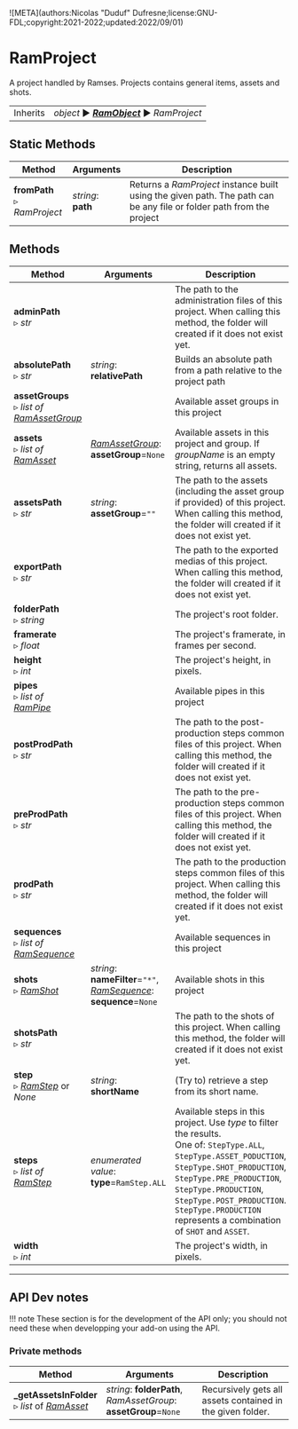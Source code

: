 ![META](authors:Nicolas "Duduf" Dufresne;license:GNU-FDL;copyright:2021-2022;updated:2022/09/01)

# RamProject

A project handled by Ramses. Projects contains general items, assets and shots.

|     |     |
| --- | --- |
| Inherits | *object* ► ***[RamObject](ram_object.md)*** ► *RamProject* |

## Static Methods

| Method | Arguments | Description |
| --- | --- | --- |
| **fromPath**<br />▹ *RamProject* | *string*: **path**<br /> | Returns a *RamProject* instance built using the given path. The path can be any file or folder path from the project |

## Methods

| Method | Arguments | Description |
| --- | --- | --- |
| **adminPath**<br />▹ *str* | | The path to the administration files of this project. When calling this method, the folder will created if it does not exist yet. |
| **absolutePath**<br />▹ *str* | *string*: **relativePath** | Builds an absolute path from a path relative to the project path |
| **assetGroups**<br />▹ *list of [RamAssetGroup](ram_assetgroup.md)* | | Available asset groups in this project |
| **assets**<br />▹ *list of [RamAsset](ram_asset.md)* | *[RamAssetGroup](ram_assergroup.md)*: **assetGroup**=`None` | Available assets in this project and group. If *groupName* is an empty string, returns all assets. |
| **assetsPath**<br />▹ *str* | *string*: **assetGroup**=`""`| The path to the assets (including the asset group if provided) of this project. When calling this method, the folder will created if it does not exist yet. |
| **exportPath**<br />▹ *str* | | The path to the exported medias of this project. When calling this method, the folder will created if it does not exist yet. |
| **folderPath**<br />▹ *string* | | The project's root folder. |
| **framerate**<br />▹ *float* | | The project's framerate, in frames per second. |
| **height**<br />▹ *int* | | The project's height, in pixels. |
| **pipes**<br />▹ *list of [RamPipe](ram_pipe.md)* | | Available pipes in this project |
| **postProdPath**<br />▹ *str* | | The path to the post-production steps common files of this project. When calling this method, the folder will created if it does not exist yet. |
| **preProdPath**<br />▹ *str* | | The path to the pre-production steps common files of this project. When calling this method, the folder will created if it does not exist yet. |
| **prodPath**<br />▹ *str* | | The path to the production steps common files of this project. When calling this method, the folder will created if it does not exist yet. |
| **sequences**<br />▹ *list of [RamSequence](ram_sequence.md)* | | Available sequences in this project |
| **shots**<br />▹ *[RamShot](ram_shot.md)* | *string*: **nameFilter**=`"*"`,<br />[*RamSequence*](ram_sequence.md): **sequence**=`None`  | Available shots in this project |
| **shotsPath**<br />▹ *str* | | The path to the shots of this project. When calling this method, the folder will created if it does not exist yet. |
| **step**<br />▹ *[RamStep](ram_step.md)* or *None* | *string*: **shortName** | (Try to) retrieve a step from its short name. |
| **steps**<br />▹ *list of [RamStep](ram_step.md)* | *enumerated value*: **type**=`RamStep.ALL` | Available steps in this project. Use *type* to filter the results.<br />One of: `StepType.ALL`, `StepType.ASSET_PODUCTION`, `StepType.SHOT_PRODUCTION`, `StepType.PRE_PRODUCTION`, `StepType.PRODUCTION`, `StepType.POST_PRODUCTION`.<br />`StepType.PRODUCTION` represents a combination of `SHOT` and `ASSET`. |
| **width**<br />▹ *int* | | The project's width, in pixels. |

____

## API Dev notes

!!! note
    These section is for the development of the API only; you should not need these when developping your add-on using the API.

### Private methods

| Method | Arguments | Description |
| --- | --- | --- |
| **_getAssetsInFolder**<br />▹ *list* of *[RamAsset](ram_asset.md)* | *string*: **folderPath**,<br />*RamAssetGroup*: **assetGroup**=`None` | Recursively gets all assets contained in the given folder. |
